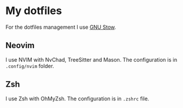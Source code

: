 # My dotfiles

For the dotfiles management I use [GNU Stow](https://www.gnu.org/software/stow/).

## Neovim
I use NVIM with NvChad, TreeSitter and Mason. The configuration is in `.config/nvim` folder.

## Zsh
I use Zsh with OhMyZsh. The configuration is in `.zshrc` file.